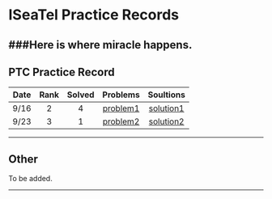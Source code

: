 ISeaTel Practice Records
=========

###Here is where miracle happens.
---


PTC Practice Record
----

Date    | Rank      | Solved    | Problems		| Soultions
:------:|:------:   |:------:   |:----------:	|:----------:
9/16    | 2         | 4         |[problem1]		|[solution1]
9/23    | 3         | 1         |[problem2]		|[solution2] 

---
Other
----
To be added.

---
[solution1]:https://github.com/ISeaTeL/PTC_Practice/tree/master/Practice1_Sep16
[problem1]:http://140.114.86.238/contest.php?cid=599
[solution2]:https://github.com/ISeaTeL/PTC_Practice/tree/master/Practice2_Sep23
[problem2]:http://140.114.86.238/contest.php?cid=611